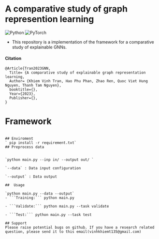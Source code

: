 # A comparative study of graph represention learning

![Python](https://img.shields.io/badge/python-3670A0?style=for-the-badge&logo=python&logoColor=ffdd54) 	![PyTorch](https://img.shields.io/badge/PyTorch-%23EE4C2C.svg?style=for-the-badge&logo=PyTorch&logoColor=white)

- This repository is a implementation of the framework for a comparative study of explainable GNNs.


<!-- <!-- *Paper*: []() -->
#### Citation 
```
@Article{Tran2023GNN,
  Title= {A comparative study of explainable graph representation learning,
  Author= {Khiem Vinh Tran, Hao Phu Phan, Zhao Ren, Quoc Viet Hung Nguyen, Thanh Tam Nguyen},
  booktitle={},
  Year={2023},
  Publisher={},
}
```
# Framework


```

## Enviroment
` pip install -r requirement.txt` 
## Preprocess data


`python main.py --inp in/ --output out/ `

`--data` : Data input configuration

`--output` : Data output

##  Usage

`python main.py --data --output`
- ```Training:``` python main.py 

- ```Validate:``` python main.py --task validate

- ```Test:``` python main.py --task test

## Support 
Please raise potential bugs on github. If you have a research related question, please send it to this email(vinhkhiemt135@gmail.com)


